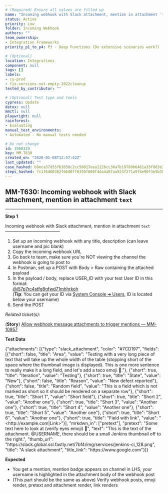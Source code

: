 ```yaml
---
# (Required) Ensure all values are filled up
name: "Incoming webhook with Slack attachment, mention in attachment `text`"
status: Active
priority: Low
folder: Incoming Webhook
authors: ""
team_ownership:
- Integration Frameworks
priority_p1_to_p4: P3 - Deep Functions (Do extensive scenarios work?)

# (Optional)
location: Integrations
component: null
tags: []
labels:
- cy-prod
- fix-versions-not-empty-2022cleanup
tested_by_contributor: ""

# (Optional) Test type and tools
cypress: Update
detox: null
mmctl: null
playwright: null
rainforest:
- Evaluating
manual_test_environments:
- Automated - No manual tests needed

# Do not change
id: 3968329
key: MM-T630
created_on: "2020-01-08T12:57:42Z"
last_updated: ""
case_hashed: b9eca37d55fb3058c2cc58017eea1226cc36a7b19709b6461a35f803e2e22fc0f7df6eaf717b1911150cf8574e37e598
steps_hashed: 7c1f6d60362f66d0ff0359f608f4da4a07aa923f271a9f4e90f3e5b389adddc28b874f183a0f06de439ca9e972989fc8
---
```


<!-- (Auto-generated) Based on frontmatter's "key" and "name" -->

## MM-T630: Incoming webhook with Slack attachment, mention in attachment `text`

---

**Step 1**

Incoming webhook with Slack attachment, mention in attachment `text`\
–––––––––––––––––––––––––

1. Set up an incoming webhook with any title, description (can leave username and pic blank)
2. Copy the incoming webhook URL
3. Go back to team, make sure you're NOT viewing the channel the webhook is going to post to
4. In Postman, set up a POST with Body > Raw containing the attached payload
5. In the payload / body, replace USER\_ID with your test User ID in this format:\
   [@i57p7rc4stfg8gfwd71mhhrkoh]()\
   (**Tip**: You can get your ID via [System Console ➜ Users](https://postgres.test.mattermost.com/admin_console/user_management/users), ID is located below your username)
6. Send the POST

_Related ticket(s):_

(**Story**) [Allow webhook message attachments to trigger mentions — MM-10957](https://mattermost.atlassian.net/browse/MM-10957)

**Test Data**

{"attachments": \[{"type": "slack\_attachment", "color": "#7CD197", "fields": \[{"short": false, "title": "Area", "value": "Testing with a very long piece of text that will take up the whole width of the table (stopping short of the space where the thumbnail image is displayed). This is one more sentence to really make it a long field, and let's add a taco emoji :taco:."}, {"short": true, "title": "Iteration", "value": "Testing"}, {"short": true, "title": "State", "value": "New"}, {"short": false, "title": "Reason", "value": "New defect reported"}, {"short": false, "title": "Random field", "value": "This is a field which is not marked as short so it should be rendered on a separate row"}, {"short": true, "title": "Short 1", "value": "Short field"}, {"short": true, "title": "Short 2", "value": "Another one"}, {"short": true, "title": "Short 3", "value": "Another one"}, {"short": true, "title": "Short 4", "value": "Another one"}, {"short": true, "title": "Short 5", "value": "Another one"}, {"short": true, "title": "Short 6", "value": "Another one"}, {"short": true, "title": "Field with link", "value": "\<http\://example.com|Link>"}], "mrkdwn\_in": \["pretext"], "pretext": "Some text here to look at (verify eyes emoji) :eyes:", "text": "This is the text of the attachment. @USERNAME, there should be a small Jenkins thumbnail off to the right.", "thumb\_url": "https\://slack.global.ssl.fastly.net/7bf4/img/services/jenkins-ci\_128.png", "title": "A slack attachment", "title\_link": "https\://www\.google.com"}]}

**Expected**

- You get a mention, mention badge appears on channel in LHS, your username is highlighted in the attachment body of the webhook post
- (This part should be the same as above) Verify webhook posts, emoji render, pretext and attachment render, link renders
